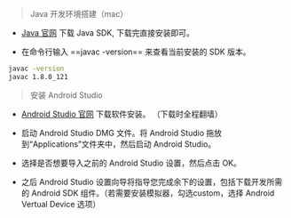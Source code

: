 > Java 开发环境搭建（mac）

- [Java 官网](http://www.oracle.com/technetwork/java/javase/downloads/jdk8-downloads-2133151.html) 下载 Java SDK, 下载完直接安装即可。

- 在命令行输入 ==javac -version== 来查看当前安装的 SDK 版本。

```bash
javac -version
javac 1.8.0_121
```

> 安装 Android Studio

- [Android Studio 官网](https://developer.android.com/studio) 下载软件安装。
（下载时全程翻墙）

- 启动 Android Studio DMG 文件。将 Android Studio 拖放到“Applications”文件夹中，然后启动 Android Studio。
- 选择是否想要导入之前的 Android Studio 设置，然后点击 OK。
- 之后 Android Studio 设置向导将指导您完成余下的设置，包括下载开发所需的 Android SDK 组件。（若需要安装模拟器，勾选custom，选择 Android Vertual Device 选项）
